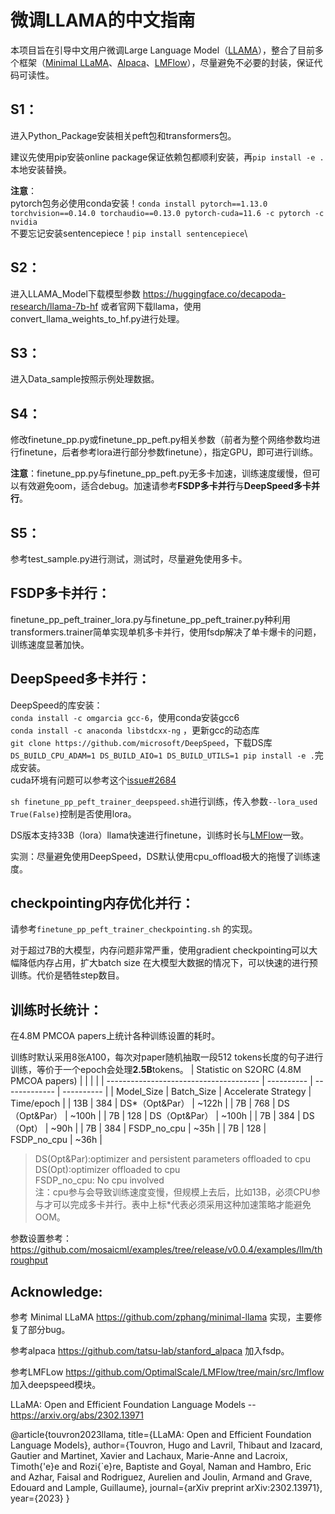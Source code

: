 # 微调LLAMA的中文指南
本项目旨在引导中文用户微调Large Language Model（[LLAMA](https://arxiv.org/abs/2302.13971)），整合了目前多个框架（[Minimal LLaMA](https://github.com/zphang/minimal-llama)、[Alpaca](https://github.com/tatsu-lab/stanford_alpaca)、[LMFlow](https://github.com/OptimalScale/LMFlow/tree/main/src/lmflow)），尽量避免不必要的封装，保证代码可读性。
## S1：
进入Python_Package安装相关peft包和transformers包。

建议先使用pip安装online package保证依赖包都顺利安装，再```pip install -e .```本地安装替换。

**注意**：\
pytorch包务必使用conda安装！```conda install pytorch==1.13.0 torchvision==0.14.0 torchaudio==0.13.0 pytorch-cuda=11.6 -c pytorch -c nvidia```\
不要忘记安装sentencepiece！```pip install sentencepiece```\

## S2：
进入LLAMA_Model下载模型参数 https://huggingface.co/decapoda-research/llama-7b-hf 或者官网下载llama，使用convert_llama_weights_to_hf.py进行处理。

## S3：
进入Data_sample按照示例处理数据。

## S4：
修改finetune_pp.py或finetune_pp_peft.py相关参数（前者为整个网络参数均进行finetune，后者参考lora进行部分参数finetune），指定GPU，即可进行训练。

**注意**：finetune_pp.py与finetune_pp_peft.py无多卡加速，训练速度缓慢，但可以有效避免oom，适合debug。加速请参考**FSDP多卡并行**与**DeepSpeed多卡并行**。

## S5：
参考test_sample.py进行测试，测试时，尽量避免使用多卡。

## FSDP多卡并行：
finetune_pp_peft_trainer_lora.py与finetune_pp_peft_trainer.py种利用transformers.trainer简单实现单机多卡并行，使用fsdp解决了单卡爆卡的问题，训练速度显著加快。

## DeepSpeed多卡并行：
DeepSpeed的库安装：\
```conda install -c omgarcia gcc-6```，使用conda安装gcc6\
```conda install -c anaconda libstdcxx-ng``` ，更新gcc的动态库\
```git clone https://github.com/microsoft/DeepSpeed```，下载DS库\
```DS_BUILD_CPU_ADAM=1 DS_BUILD_AIO=1 DS_BUILD_UTILS=1 pip install -e .```完成安装。\
cuda环境有问题可以参考这个[issue#2684](https://github.com/microsoft/DeepSpeed/issues/2684)

```sh finetune_pp_peft_trainer_deepspeed.sh```进行训练，传入参数```--lora_used True(False)```控制是否使用lora。

DS版本支持33B（lora）llama快速进行finetune，训练时长与[LMFlow](https://github.com/OptimalScale/LMFlow/tree/main/src/lmflow)一致。

实测：尽量避免使用DeepSpeed，DS默认使用cpu_offload极大的拖慢了训练速度。

## checkpointing内存优化并行：
请参考```finetune_pp_peft_trainer_checkpointing.sh``` 的实现。

对于超过7B的大模型，内存问题非常严重，使用gradient checkpointing可以大幅降低内存占用，扩大batch size 在大模型大数据的情况下，可以快速的进行预训练。代价是牺牲step数目。

## 训练时长统计：
在4.8M PMCOA papers上统计各种训练设置的耗时。

训练时默认采用8张A100，每次对paper随机抽取一段512 tokens长度的句子进行训练，等价于一个epoch会处理**2.5B**tokens。
| Statistic on S2ORC (4.8M PMCOA papers) |            |               |            |
| -------------------------------------- | ---------- | ------------- | ---------- |
| Model_Size                             | Batch_Size | Accelerate Strategy      | Time/epoch |
| 13B                                    | 384        | DS*（Opt&Par） | ~122h      |
| 7B                                     | 768        | DS（Opt&Par） | ~100h      |
| 7B                                     | 128        | DS（Opt&Par） | ~100h      |
| 7B                                     | 384        | DS（Opt） | ~90h       |
| 7B                                     | 384        | FSDP_no_cpu   | ~35h       |
| 7B                                     | 128        | FSDP_no_cpu   | ~36h       |
> DS(Opt&Par):optimizer and persistent parameters offloaded to cpu\
> DS(Opt):optimizer offloaded to cpu\
> FSDP_no_cpu: No cpu involved\
> 注：cpu参与会导致训练速度变慢，但规模上去后，比如13B，必须CPU参与才可以完成多卡并行。表中上标*代表必须采用这种加速策略才能避免OOM。

参数设置参考：https://github.com/mosaicml/examples/tree/release/v0.0.4/examples/llm/throughput

## Acknowledge:
参考 Minimal LLaMA https://github.com/zphang/minimal-llama 实现，主要修复了部分bug。

参考alpaca https://github.com/tatsu-lab/stanford_alpaca 加入fsdp。

参考LMFLow https://github.com/OptimalScale/LMFlow/tree/main/src/lmflow 加入deepspeed模块。

LLaMA: Open and Efficient Foundation Language Models -- https://arxiv.org/abs/2302.13971

@article{touvron2023llama,
  title={LLaMA: Open and Efficient Foundation Language Models},
  author={Touvron, Hugo and Lavril, Thibaut and Izacard, Gautier and Martinet, Xavier and Lachaux, Marie-Anne and Lacroix, Timoth{\'e}e and Rozi{\`e}re, Baptiste and Goyal, Naman and Hambro, Eric and Azhar, Faisal and Rodriguez, Aurelien and Joulin, Armand and Grave, Edouard and Lample, Guillaume},
  journal={arXiv preprint arXiv:2302.13971},
  year={2023}
}

